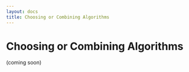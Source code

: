 ```yaml
---
layout: docs
title: Choosing or Combining Algorithms
---
```


# Choosing or Combining Algorithms

(coming soon)